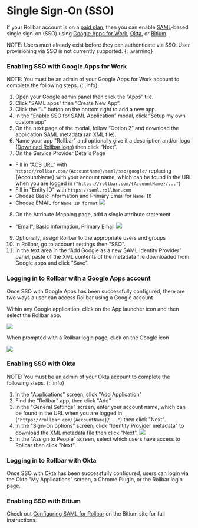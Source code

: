 # Single Sign-On (SSO)

If your Rollbar account is on a [paid plan](https://rollbar.com/pricing/), then you can enable
[SAML](https://en.wikipedia.org/wiki/Security_Assertion_Markup_Language)-based single sign-on (SSO)
using [Google Apps for Work](https://apps.google.com/), [Okta](https://www.okta.com/), or [Bitium](https://support.bitium.com/administration/saml-rollbar/).

NOTE: Users must already exist before they can authenticate via SSO. User provisioning via SSO is not currently supported.
{: .warning}

### Enabling SSO with Google Apps for Work

NOTE:  You must be an admin of your Google Apps for Work account to complete the following steps.
{: .info}

1. Open your Google admin panel then click the “Apps” tile.
2. Click “SAML apps” then “Create New App”.
3. Click the “+” button on the bottom right to add a new app.
4. In the “Enable SSO for SAML Application” modal, click “Setup my own custom app”
5. On the next page of the modal, follow “Option 2” and download the application SAML metadata (an XML file).
6. Name your app "Rollbar" and optionally give it a description and/or logo
   ([Download Rollbar logo](https://d26gfdfi90p7cf.cloudfront.net/rollbar-logo.153796.o.png)) then click “Next”.
7. On the Service Provider Details Page
  * Fill in “ACS URL” with `https://rollbar.com/{AccountName}/saml/sso/google/` replacing
    {AccountName} with your account name, which can be found in the URL when you are logged in
    (`"https://rollbar.com/{AccountName}/..."`)
  * Fill in "Entity ID" with `https://saml.rollbar.com`
  * Choose Basic Information and Primary Email for `Name ID`
  * Choose EMAIL for `Name ID format`
    ![](https://d26gfdfi90p7cf.cloudfront.net/gapps_service_provider_details.153812.l.png)
8. On the Attribute Mapping page, add a single attribute statement
  * "Email", Basic Information, Primary Email
    ![](https://d26gfdfi90p7cf.cloudfront.net/gapps_attribute_mapping.153798.l.png)
9. Optionally, assign Rollbar to the appropriate users and groups
10. In Rollbar, go to account settings then "SSO".
11. In the text area in the “Add Google as a new SAML Identity Provider” panel, paste of the
    XML contents of the metadata file downloaded from Google apps and click "Save".

### Logging in to Rollbar with a Google Apps account

Once SSO with Google Apps has been successfully configured, there are two ways a user can access
Rollbar using a Google account

Within any Google application, click on the App launcher icon and then select the Rollbar app.

![](https://d26gfdfi90p7cf.cloudfront.net/screen_shot_2016-07-08_at_50539_pm_480.153799.l.png)

When prompted with a Rollbar login page, click on the Google icon

![](https://d26gfdfi90p7cf.cloudfront.net/Screen-Shot-2016-07-14-at-34355-PM.153813.o.png)

### Enabling SSO with Okta

NOTE: You must be an admin of your Okta account to complete the following steps.
{: .info}

1. In the "Applications" screen, click "Add Application"
2. Find the "Rollbar" app, then click "Add"
3. In the "General Settings" screen, enter your account name, which can be found in the URL when you
   are logged in (`"https://rollbar.com/{AccountName}/..."`) then click "Next".
4. In the "Sign-On options" screen, click "Identity Provider metadata" to download the XML metadata
   file then click "Next".
   ![](https://d26gfdfi90p7cf.cloudfront.net/otka_identity_provider_metadata.153800.o.png)
5. In the "Assign to People" screen, select which users have access to Rollbar then click "Next".


### Logging in to Rollbar with Okta

Once SSO with Okta has been successfully configured, users can login via the Okta "My Applications"
screen, a Chrome Plugin, or the Rollbar login page.

### Enabling SSO with Bitium

Check out [Configuring SAML for Rollbar](https://support.bitium.com/administration/saml-rollbar/) on the Bitium site for full instructions.
